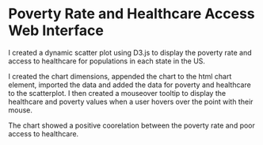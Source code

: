 # Poverty Rate and Healthcare Access Web Interface

I created a dynamic scatter plot using D3.js to display the poverty rate and access to healthcare for populations in each state in the US.

I created the chart dimensions, appended the chart to the html chart element, imported the data and added the data for poverty and healthcare to the scatterplot. I then created a mouseover tooltip to display the healthcare and poverty values when a user hovers over the point with their mouse.

The chart showed a positive coorelation between the poverty rate and poor access to healthcare.

